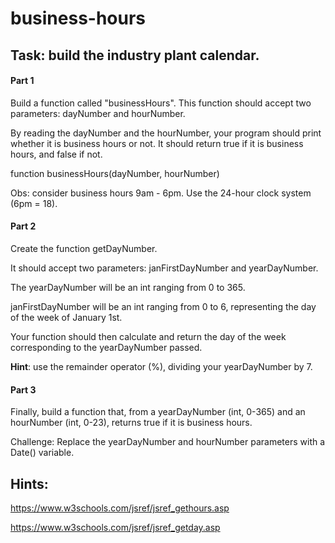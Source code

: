 # business-hours
## Task: build the industry plant calendar.


#### Part 1
Build a function called "businessHours". This function should accept two parameters: dayNumber and hourNumber.

By reading the dayNumber and the hourNumber, your program should print whether it is business hours or not. It should return true if it is business hours, and false if not.

function businessHours(dayNumber, hourNumber)

Obs: consider business hours 9am - 6pm. Use the 24-hour clock system (6pm = 18).

#### Part 2
Create the function getDayNumber.

It should accept two parameters: janFirstDayNumber and yearDayNumber.

The yearDayNumber will be an int ranging from 0 to 365.

janFirstDayNumber will be an int ranging from 0 to 6, representing the day of the week of January 1st.

Your function should then calculate and return the day of the week corresponding to the yearDayNumber passed.

**Hint**: use the remainder operator (%), dividing your yearDayNumber by 7.

#### Part 3
Finally, build a function that, from a yearDayNumber (int, 0-365) and an hourNumber (int, 0-23), returns true if it is business hours.

Challenge: Replace the yearDayNumber and hourNumber parameters with a Date() variable.

## Hints:

https://www.w3schools.com/jsref/jsref_gethours.asp

https://www.w3schools.com/jsref/jsref_getday.asp
